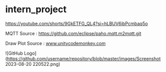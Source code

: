 ﻿# intern_project

https://youtube.com/shorts/9GkETFG_QL4?si=hLBUV6ibPcmbaq5o

MQTT Source : 
https://github.com/eclipse/paho.mqtt.m2mqtt.git 

Draw Plot Source :
www.unitycodemonkey.com 

![GitHub Logo](https://github.com/username/repository/blob/master/images/Screenshot 2023-08-20 220522.png)
